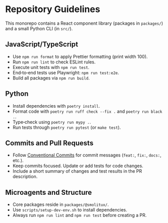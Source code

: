 # Repository Guidelines

This monorepo contains a React component library (packages in `packages/`) and a small Python CLI (in `src/`).

## JavaScript/TypeScript

- Use `npm run format` to apply Prettier formatting (print width 100).
- Run `npm run lint` to check ESLint rules.
- Execute unit tests with `npm run test`.
- End‑to‑end tests use Playwright: `npm run test:e2e`.
- Build all packages via `npm run build`.

## Python

- Install dependencies with `poetry install`.
- Format code with `poetry run ruff check --fix .` and `poetry run black .`.
- Type‑check using `poetry run mypy .`.
- Run tests through `poetry run pytest` (or `make test`).

## Commits and Pull Requests

- Follow [Conventional Commits](https://www.conventionalcommits.org/) for commit messages (`feat:`, `fix:`, `docs:`, etc.).
- Keep commits focused. Update or add tests for code changes.
- Include a short summary of changes and test results in the PR description.

## Microagents and Structure

- Core packages reside in `packages/@smolitux/`.
- Use `scripts/setup-dev-env.sh` to install dependencies.
- Always run `npm run lint` and `npm run test` before creating a PR.
